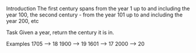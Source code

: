 Introduction
The first century spans from the year 1 up to and including the year 100,
the second century - from the year 101 up to and including the year 200, etc

Task
Given a year, return the century it is in.

Examples
1705 --> 18
1900 --> 19
1601 --> 17
2000 --> 20
